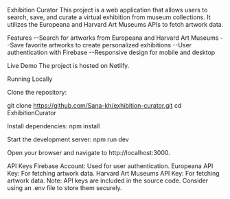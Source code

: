 Exhibition Curator 
This project is a web application that allows users to search, save, and curate a virtual exhibition from museum collections. It utilizes the Europeana and Harvard Art Museums APIs to fetch artwork data.

Features
--Search for artworks from Europeana and Harvard Art Museums
--Save favorite artworks to create personalized exhibitions
--User authentication with Firebase
--Responsive design for mobile and desktop

Live Demo
The project is hosted on Netlify.

Running Locally

Clone the repository:

git clone https://github.com/Sana-kh/exhibition-curator.git
cd ExhibitionCurator

Install dependencies:
npm install

Start the development server:
npm run dev

Open your browser and navigate to http://localhost:3000.

API Keys
Firebase Account: Used for user authentication.
Europeana API Key: For fetching artwork data.
Harvard Art Museums API Key: For fetching artwork data.
Note: API keys are included in the source code. Consider using an .env file to store them securely.